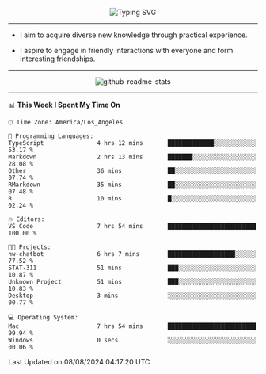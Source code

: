 <p align="center">
  <img src="https://readme-typing-svg.demolab.com?font=Fira+Code&weight=500&size=32&duration=2500&pause=1600&center=true&vCenter=true&random=false&width=1024&height=64&lines=Hi+there+%F0%9F%91%8B;I'm+delighted+you+could+make+it+here+%F0%9F%8E%89;I'm+Harry%2C+a+college+student+still+finding+my+way" alt="Typing SVG" />
</p>


---


- I aim to acquire diverse new knowledge through practical experience.

- I aspire to engage in friendly interactions with everyone and form interesting friendships.


---


<p align="center">
  <img src="https://github-readme-stats.vercel.app/api?username=Harry-Jing&show_icons=true" alt="github-readme-stats"/>
</p>


---

<!--START_SECTION:waka-->
📊 **This Week I Spent My Time On** 

```text
🕑︎ Time Zone: America/Los_Angeles

💬 Programming Languages: 
TypeScript               4 hrs 12 mins       █████████████░░░░░░░░░░░░   53.17 % 
Markdown                 2 hrs 13 mins       ███████░░░░░░░░░░░░░░░░░░   28.08 % 
Other                    36 mins             ██░░░░░░░░░░░░░░░░░░░░░░░   07.74 % 
RMarkdown                35 mins             ██░░░░░░░░░░░░░░░░░░░░░░░   07.48 % 
R                        10 mins             █░░░░░░░░░░░░░░░░░░░░░░░░   02.24 % 

🔥 Editors: 
VS Code                  7 hrs 54 mins       █████████████████████████   100.00 % 

🐱‍💻 Projects: 
hw-chatbot               6 hrs 7 mins        ███████████████████░░░░░░   77.52 % 
STAT-311                 51 mins             ███░░░░░░░░░░░░░░░░░░░░░░   10.87 % 
Unknown Project          51 mins             ███░░░░░░░░░░░░░░░░░░░░░░   10.83 % 
Desktop                  3 mins              ░░░░░░░░░░░░░░░░░░░░░░░░░   00.77 % 

💻 Operating System: 
Mac                      7 hrs 54 mins       █████████████████████████   99.94 % 
Windows                  0 secs              ░░░░░░░░░░░░░░░░░░░░░░░░░   00.06 % 
```


 Last Updated on 08/08/2024 04:17:20 UTC
<!--END_SECTION:waka-->
